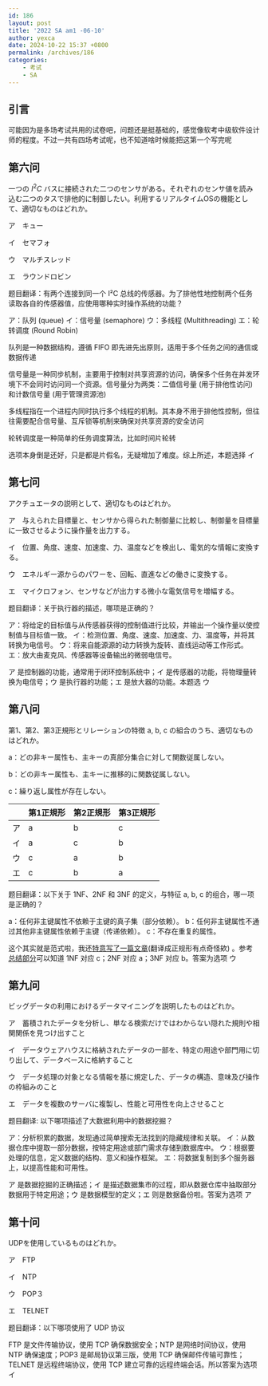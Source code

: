 ```yaml
---
id: 186
layout: post
title: '2022 SA am1 -06-10'
author: yexca
date: 2024-10-22 15:37 +0800
permalink: /archives/186
categories:
    - 考试
    - SA
---  
```


## 引言

可能因为是多场考试共用的试卷吧，问题还是挺基础的，感觉像软考中级软件设计师的程度。不过一共有四场考试呢，也不知道啥时候能把这第一个写完呢

## 第六问

一つの $I^2C$ バスに接続された二つのセンサがある。それぞれのセンサ値を読み込む二つのタスで排他的に制御したい。利用するリアルタイムOSの機能として、適切なものはどれか。

ア　キュー

イ　セマフォ

ウ　マルチスレッド

エ　ラウンドロビン

题目翻译：有两个连接到同一个 I²C 总线的传感器。为了排他性地控制两个任务读取各自的传感器值，应使用哪种实时操作系统的功能？

ア：队列 (queue)
イ：信号量 (semaphore)
ウ：多线程 (Multithreading)
エ：轮转调度 (Round Robin)

队列是一种数据结构，遵循 FIFO 即先进先出原则，适用于多个任务之间的通信或数据传递

信号量是一种同步机制，主要用于控制对共享资源的访问，确保多个任务在并发环境下不会同时访问同一个资源。信号量分为两类：二值信号量 (用于排他性访问) 和计数信号量 (用于管理资源池)

多线程指在一个进程内同时执行多个线程的机制。其本身不用于排他性控制，但往往需要配合信号量、互斥锁等机制来确保对共享资源的安全访问

轮转调度是一种简单的任务调度算法，比如时间片轮转

选项本身倒是还好，只是都是片假名，无疑增加了难度。综上所述，本题选择 イ

## 第七问

アクチュエータの説明として、適切なものはどれか。

ア　与えられた目標量と、センサから得られた制御量に比較し、制御量を目標量に一致させるように操作量を出力する。

イ　位置、角度、速度、加速度、力、温度などを検出し、電気的な情報に変換する。

ウ　エネルギー源からのパワーを、回転、直進などの働きに変換する。

エ　マイクロフォン、センサなどが出力する微小な電気信号を増幅する。

题目翻译：关于执行器的描述，哪项是正确的？

ア：将给定的目标值与从传感器获得的控制值进行比较，并输出一个操作量以使控制值与目标值一致。
イ：检测位置、角度、速度、加速度、力、温度等，并将其转换为电信号。
ウ：将来自能源源的动力转换为旋转、直线运动等工作形式。
エ：放大由麦克风、传感器等设备输出的微弱电信号。

ア 是控制器的功能，通常用于闭环控制系统中；イ 是传感器的功能，将物理量转换为电信号；ウ 是执行器的功能；エ 是放大器的功能。本题选 ウ

## 第八问

第1、第2、第3正規形とリレーションの特徴 a, b, c の組合のうち、適切なものはどれか。

a：どの非キー属性も、主キーの真部分集合に対して関数従属しない。

b：どの非キー属性も、主キーに推移的に関数従属しない。

c：繰り返し属性が存在しない。

|      | 第1正規形 | 第2正規形 | 第3正規形 |
| ---- | --------- | --------- | --------- |
| ア   | a         | b         | c         |
| イ   | a         | c         | b         |
| ウ   | c         | a         | b         |
| エ   | c         | b         | a         |

题目翻译：以下关于 1NF、2NF 和 3NF 的定义，与特征 a, b, c 的组合，哪一项是正确的？

a：任何非主键属性不依赖于主键的真子集（部分依赖）。
b：任何非主键属性不通过其他非主键属性依赖于主键（传递依赖）。
c：不存在重复的属性。

这个其实就是范式啦，我还[特意写了一篇文章](https://blog.yexca.net/archives/90)(翻译成正规形有点奇怪欸) 。参考[总结部分](https://blog.yexca.net/archives/90#%E8%8C%83%E5%BC%8F%E6%80%BB%E7%BB%93)可以知道 1NF 对应 c；2NF 对应 a；3NF 对应 b。答案为选项 ウ

## 第九问

ビッグデータの利用におけるデータマイニングを説明したものはどれか。

ア　蓄積されたデータを分析し、単なる検索だけではわからない隠れた規則や相関関係を見つけ出すこと

イ　データウェアハウスに格納されたデータの一部を、特定の用途や部門用に切り出して、データベースに格納すること

ウ　データ処理の対象となる情報を基に規定した、データの構造、意味及び操作の枠組みのこと

エ　データを複数のサーバに複製し、性能と可用性を向上させること

题目翻译: 以下哪项描述了大数据利用中的数据挖掘？

ア：分析积累的数据，发现通过简单搜索无法找到的隐藏规律和关联。
イ：从数据仓库中提取一部分数据，按特定用途或部门需求存储到数据库中。
ウ：根据要处理的信息，定义数据的结构、意义和操作框架。
エ：将数据复制到多个服务器上，以提高性能和可用性。

ア 是数据挖掘的正确描述；イ 是描述数据集市的过程，即从数据仓库中抽取部分数据用于特定用途；ウ 是数据模型的定义；エ 则是数据备份啦。答案为选项 ア

## 第十问

UDPを使用しているものはどれか。

ア　FTP

イ　NTP

ウ　POP３

エ　TELNET

题目翻译：以下哪项使用了 UDP 协议

FTP 是文件传输协议，使用 TCP 确保数据安全；NTP 是网络时间协议，使用 NTP 确保速度；POP3 是邮局协议第三版，使用 TCP 确保邮件传输可靠性；TELNET 是远程终端协议，使用 TCP 建立可靠的远程终端会话。所以答案为选项 イ